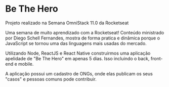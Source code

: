 # Be The Hero
Projeto realizado na Semana OmniStack 11.0 da Rocketseat

Uma semana de muito aprendizado com a Rocketseat! 
Conteúdo ministrado por Diego Schell Fernandes, mostra de forma pratica e dinâmica porque o JavaScript se tornou uma das linguagens mais usadas do mercado.

Utilizando Node, ReactJS e React Native construirmos uma aplicação apelidade de "Be The Hero" em apenas 5 dias. Isso incluindo o back, front-end e mobile.

A aplicação possui um cadastro de ONGs, onde elas publicam os seus "casos" e pessoas comuns pode contribuir. 
